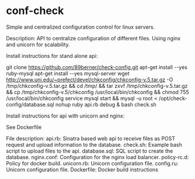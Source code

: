 # conf-check
Simple and centralized configuration control for linux servers.

Description: API to centralize configuration of different files. Using nginx and unicorn for scalability.

Install instructions for stand alone api:

git clone https://github.com/89berner/check-config.git 
apt-get install --yes ruby-mysql
apt-get install --yes mysql-server
wget http://www.uni.edu/~prefect/devel/chkconfig/chkconfig-v.5.tar.gz -O /tmp/chkconfig-v.5.tar.gz && cd /tmp/ && tar zxvf /tmp/chkconfig-v.5.tar.gz && cp /tmp/chkconfig-v.5/chkconfig /usr/local/bin/chkconfig && chmod 755 /usr/local/bin/chkconfig
service mysql start &&  mysql -u root < /opt/check-config/database.sql
nohup ruby api.rb debug &
bash check.sh

Install instructions for api with unicorn and nginx:

See Dockerfile

File description:
api.rb: Sinatra based web api to receive files as POST request and upload information to the database.
check.sh: Example bash script to upload files to the api.
database.sql: SQL script to create the database.
nginx.conf: Configuration for the nginx load balancer.
policy-rc.d: Policy for docker build.
unicorn.rb:  Unicorn configuration file.
config.ru: Unicorn configuration file.
Dockerfile: Docker build instructions
